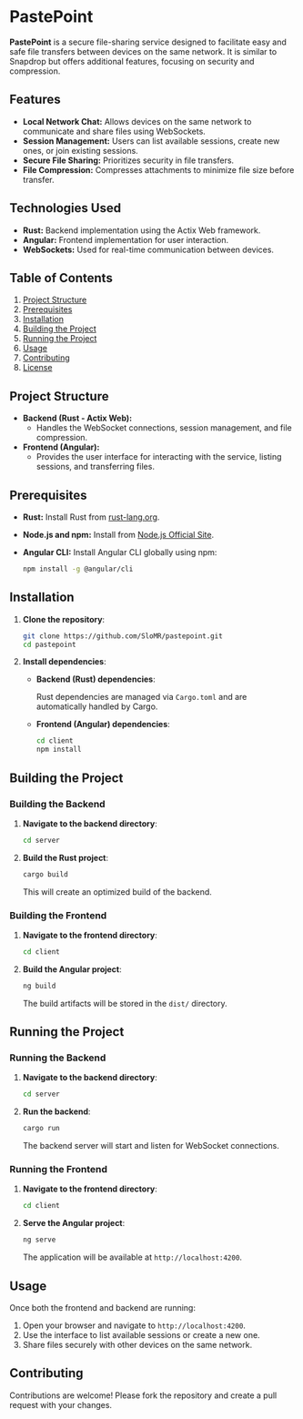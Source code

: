 
# PastePoint

**PastePoint** is a secure file-sharing service designed to facilitate easy and safe file transfers between devices on the same network. It is similar to Snapdrop but offers additional features, focusing on security and compression.

## Features

- **Local Network Chat:** Allows devices on the same network to communicate and share files using WebSockets.
- **Session Management:** Users can list available sessions, create new ones, or join existing sessions.
- **Secure File Sharing:** Prioritizes security in file transfers.
- **File Compression:** Compresses attachments to minimize file size before transfer.

## Technologies Used

- **Rust:** Backend implementation using the Actix Web framework.
- **Angular:** Frontend implementation for user interaction.
- **WebSockets:** Used for real-time communication between devices.

## Table of Contents

1. [Project Structure](#project-structure)
2. [Prerequisites](#prerequisites)
3. [Installation](#installation)
4. [Building the Project](#building-the-project)
5. [Running the Project](#running-the-project)
6. [Usage](#usage)
7. [Contributing](#contributing)
8. [License](#license)

## Project Structure

- **Backend (Rust - Actix Web):**
  - Handles the WebSocket connections, session management, and file compression.
- **Frontend (Angular):**
  - Provides the user interface for interacting with the service, listing sessions, and transferring files.

## Prerequisites

- **Rust:** Install Rust from [rust-lang.org](https://www.rust-lang.org/).
- **Node.js and npm:** Install from [Node.js Official Site](https://nodejs.org/).
- **Angular CLI:** Install Angular CLI globally using npm:

  ```bash
  npm install -g @angular/cli
  ```

## Installation

1. **Clone the repository**:

   ```bash
   git clone https://github.com/SloMR/pastepoint.git
   cd pastepoint
   ```

2. **Install dependencies**:

   - **Backend (Rust) dependencies**:
   
     Rust dependencies are managed via `Cargo.toml` and are automatically handled by Cargo.

   - **Frontend (Angular) dependencies**:

     ```bash
     cd client
     npm install
     ```

## Building the Project

### Building the Backend

1. **Navigate to the backend directory**:

   ```bash
   cd server
   ```

2. **Build the Rust project**:

   ```bash
   cargo build
   ```

   This will create an optimized build of the backend.

### Building the Frontend

1. **Navigate to the frontend directory**:

   ```bash
   cd client
   ```

2. **Build the Angular project**:

   ```bash
   ng build
   ```

   The build artifacts will be stored in the `dist/` directory.

## Running the Project

### Running the Backend

1. **Navigate to the backend directory**:

   ```bash
   cd server
   ```

2. **Run the backend**:

   ```bash
   cargo run
   ```

   The backend server will start and listen for WebSocket connections.

### Running the Frontend

1. **Navigate to the frontend directory**:

   ```bash
   cd client
   ```

2. **Serve the Angular project**:

   ```bash
   ng serve
   ```

   The application will be available at `http://localhost:4200`.

## Usage

Once both the frontend and backend are running:

1. Open your browser and navigate to `http://localhost:4200`.
2. Use the interface to list available sessions or create a new one.
3. Share files securely with other devices on the same network.

## Contributing

Contributions are welcome! Please fork the repository and create a pull request with your changes.
